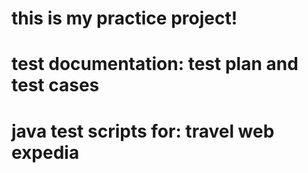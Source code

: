 # this is my practice project! 
# test documentation: test plan and test cases
# java test scripts for: travel web expedia 
